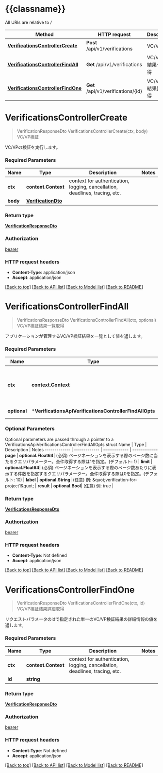 # {{classname}}

All URIs are relative to */*

Method | HTTP request | Description
------------- | ------------- | -------------
[**VerificationsControllerCreate**](VerificationsApi.md#VerificationsControllerCreate) | **Post** /api/v1/verifications | VC/VP検証
[**VerificationsControllerFindAll**](VerificationsApi.md#VerificationsControllerFindAll) | **Get** /api/v1/verifications | VC/VP検証結果一覧取得
[**VerificationsControllerFindOne**](VerificationsApi.md#VerificationsControllerFindOne) | **Get** /api/v1/verifications/{id} | VC/VP検証結果詳細取得

# **VerificationsControllerCreate**
> VerificationResponseDto VerificationsControllerCreate(ctx, body)
VC/VP検証

VC/VPの検証を実行します。

### Required Parameters

Name | Type | Description  | Notes
------------- | ------------- | ------------- | -------------
 **ctx** | **context.Context** | context for authentication, logging, cancellation, deadlines, tracing, etc.
  **body** | [**VerificationDto**](VerificationDto.md)|  | 

### Return type

[**VerificationResponseDto**](VerificationResponseDto.md)

### Authorization

[bearer](../README.md#bearer)

### HTTP request headers

 - **Content-Type**: application/json
 - **Accept**: application/json

[[Back to top]](#) [[Back to API list]](../README.md#documentation-for-api-endpoints) [[Back to Model list]](../README.md#documentation-for-models) [[Back to README]](../README.md)

# **VerificationsControllerFindAll**
> VerificationsResponseDto VerificationsControllerFindAll(ctx, optional)
VC/VP検証結果一覧取得

アプリケーションが管理するVC/VP検証結果を一覧として値を返します。

### Required Parameters

Name | Type | Description  | Notes
------------- | ------------- | ------------- | -------------
 **ctx** | **context.Context** | context for authentication, logging, cancellation, deadlines, tracing, etc.
 **optional** | ***VerificationsApiVerificationsControllerFindAllOpts** | optional parameters | nil if no parameters

### Optional Parameters
Optional parameters are passed through a pointer to a VerificationsApiVerificationsControllerFindAllOpts struct
Name | Type | Description  | Notes
------------- | ------------- | ------------- | -------------
 **page** | **optional.Float64**| (必須) ページネーションを表示する際のページ数に当たるクエリパラメーター。全件取得する際は1を指定。(デフォルト: 1) | 
 **limit** | **optional.Float64**| (必須) ページネーションを表示する際のページ数あたりに表示する件数を指定するクエリパラメーター。全件取得する際は0を指定。(デフォルト: 10) | 
 **label** | **optional.String**| (任意) 例: \&quot;verification-for-project1\&quot; | 
 **result** | **optional.Bool**| (任意) 例: true | 

### Return type

[**VerificationsResponseDto**](VerificationsResponseDto.md)

### Authorization

[bearer](../README.md#bearer)

### HTTP request headers

 - **Content-Type**: Not defined
 - **Accept**: application/json

[[Back to top]](#) [[Back to API list]](../README.md#documentation-for-api-endpoints) [[Back to Model list]](../README.md#documentation-for-models) [[Back to README]](../README.md)

# **VerificationsControllerFindOne**
> VerificationResponseDto VerificationsControllerFindOne(ctx, id)
VC/VP検証結果詳細取得

リクエストパラメータのidで指定された単一のVC/VP検証結果の詳細情報の値を返します。

### Required Parameters

Name | Type | Description  | Notes
------------- | ------------- | ------------- | -------------
 **ctx** | **context.Context** | context for authentication, logging, cancellation, deadlines, tracing, etc.
  **id** | **string**|  | 

### Return type

[**VerificationResponseDto**](VerificationResponseDto.md)

### Authorization

[bearer](../README.md#bearer)

### HTTP request headers

 - **Content-Type**: Not defined
 - **Accept**: application/json

[[Back to top]](#) [[Back to API list]](../README.md#documentation-for-api-endpoints) [[Back to Model list]](../README.md#documentation-for-models) [[Back to README]](../README.md)

